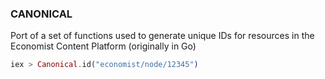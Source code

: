 ### CANONICAL

Port of a set of functions used to generate
unique IDs for resources in the Economist
Content Platform (originally in Go)

```elixir
iex > Canonical.id("economist/node/12345")
```
